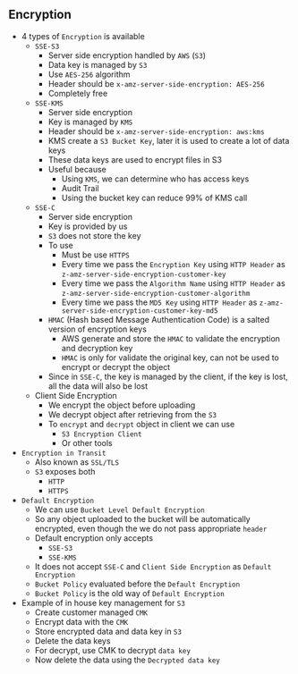 ## Encryption

- 4 types of `Encryption` is available
  - `SSE-S3`
    - Server side encryption handled by `AWS` (`S3`)
    - Data key is managed by `S3`
    - Use `AES-256` algorithm
    - Header should be `x-amz-server-side-encryption: AES-256`
    - Completely free
  - `SSE-KMS`
    - Server side encryption
    - Key is managed by `KMS`
    - Header should be `x-amz-server-side-encryption: aws:kms`
    - KMS create a `S3 Bucket Key`, later it is used to create a lot of data keys
    - These data keys are used to encrypt files in S3
    - Useful because
      - Using `KMS`, we can determine who has access keys
      - Audit Trail
      - Using the bucket key can reduce 99% of KMS call
  - `SSE-C`
    - Server side encryption
    - Key is provided by us
    - `S3` does not store the key
    - To use
      - Must be use `HTTPS`
      - Every time we pass the `Encryption Key` using `HTTP Header` as `z-amz-server-side-encryption-customer-key`
      - Every time we pass the `Algorithm Name` using `HTTP Header` as `z-amz-server-side-encryption-customer-algorithm`
      - Every time we pass the `MD5 Key` using `HTTP Header` as `z-amz-server-side-encryption-customer-key-md5`
    - `HMAC` (Hash based Message Authentication Code) is a salted version of encryption keys
      - AWS generate and store the `HMAC` to validate the encryption and decryption key
      - `HMAC` is only for validate the original key, can not be used to encrypt or decrypt the object
    - Since in `SSE-C`, the key is managed by the client, if the key is lost, all the data will also be lost
  - Client Side Encryption
    - We encrypt the object before uploading
    - We decrypt object after retrieving from the `S3`
    - To `encrypt` and `decrypt` object in client we can use
      - `S3 Encryption Client`
      - Or other tools
- `Encryption in Transit`
  - Also known as `SSL/TLS`
  - `S3` exposes both
    - `HTTP`
    - `HTTPS`
- `Default Encryption`
  - We can use `Bucket Level Default Encryption`
  - So any object uploaded to the bucket will be automatically encrypted, even though the we do not pass appropriate `header`
  - Default encryption only accepts
    - `SSE-S3`
    - `SSE-KMS`
  - It does not accept `SSE-C` and `Client Side Encryption` as `Default Encryption`
  - `Bucket Policy` evaluated before the `Default Encryption`
  - `Bucket Policy` is the old way of `Default Encryption`
- Example of in house key management for `S3`
  - Create customer managed `CMK`
  - Encrypt data with the `CMK`
  - Store encrypted data and data key in `S3`
  - Delete the data keys
  - For decrypt, use CMK to decrypt `data key`
  - Now delete the data using the `Decrypted data key`
